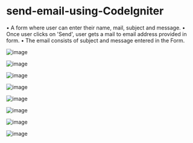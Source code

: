 # send-email-using-CodeIgniter
•	A form where user can enter their name, mail, subject and message.
•	Once user clicks on 'Send', user gets a mail to email address provided in form. 
•	The email consists of subject and message entered in the Form.

![image](https://user-images.githubusercontent.com/68726065/174552098-e7bde688-abd0-416f-8af8-52f86a80be21.png)

![image](https://user-images.githubusercontent.com/68726065/174552300-cd1e9647-5755-431a-ad23-3ad10f8ba711.png)

![image](https://user-images.githubusercontent.com/68726065/174552624-160fc90f-819d-49ed-ba47-e16557c52f10.png)

![image](https://user-images.githubusercontent.com/68726065/174552948-1a94c352-1809-452d-9f94-0f08266028e1.png)

![image](https://user-images.githubusercontent.com/68726065/174553062-189c876c-77fb-4bcf-be58-e7f3a1a3396b.png)

![image](https://user-images.githubusercontent.com/68726065/174553114-840f050c-7a36-4ad7-89a1-315f88034d0c.png)

![image](https://user-images.githubusercontent.com/68726065/174553936-73d61603-a73f-4ab2-a4e5-bec0068f9232.png)

![image](https://user-images.githubusercontent.com/68726065/174553413-93cbd575-a2eb-45ed-acaa-c228636b7e82.png)
